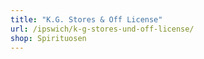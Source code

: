 ```yaml
---
title: "K.G. Stores & Off License"
url: /ipswich/k-g-stores-und-off-license/
shop: Spirituosen
---
```

